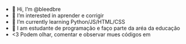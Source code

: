 - 👋 Hi, I’m @bleedbre
- 👀 I’m interested in  aprender e corrigir
- 🌱 I’m currently learning  Python/JS/HTML/CSS
- 💞️ I am estudante de programação e faço parte da aréa da educação
- <3 Podem olhar, comentar e observar mues códigos
em 
